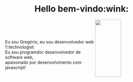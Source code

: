 <div align="center">
 <h1>Hello bem-vindo:wink:</h1>
 </p>
</div>
  <img width="41%" height="190px" align="right" src="https://github-readme-stats.vercel.app/api/top-langs/?username=gregoriodelucca&layout=compact&hide_border=true&title_color=00bfbf&text_color=00bfbf&bg_color=0d1117" />
  </br>
  </br>
  </br>


  <p  align="left">Eu sou Gregório, eu sou desenvolvedor web !!:technologist:</br> Eu sou programdor desenvolvedor de software web,</br> apaixonado por desenvolvimento com javascript!</p>

 
 </div>




